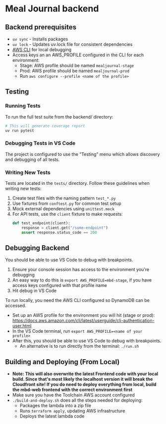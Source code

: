 # Meal Journal backend

## Backend prerequisites
- `uv sync` - Installs packages
- `uv lock` - Updates uv.lock file for consistent dependencies
- [AWS CLI](https://docs.aws.amazon.com/cli/latest/userguide/getting-started-install.html) for local debugging
- Access keys an an AWS_PROFILE configured in the CLI for each environment:
    - Stage: AWS profile should be named `mealjournal-stage`
    - Prod: AWS profile should be named `mealjournal-prod`
    - Run `aws configure --profile <name of the profile>`

## Testing

### Running Tests
To run the full test suite from the backend/ directory:
```bash
# This will generate coverage report
uv run pytest
```

### Debugging Tests in VS Code
The project is configured to use the "Testing" menu which allows discovery and debugging of all tests.

### Writing New Tests
Tests are located in the `tests/` directory. Follow these guidelines when writing new tests:

1. Create test files with the naming pattern `test_*.py`
1. Use fixtures from `conftest.py` for common test setup
1. Mock external dependencies using `unittest.mock`
1. For API tests, use the `client` fixture to make requests:
   ```python
   def test_endpoint(client):
       response = client.get("/some-endpoint")
       assert response.status_code == 200
   ```

## Debugging Backend
You should be able to use VS Code to debug with breakpoints.
1. Ensure your console session has access to the environment you're debugging
  1. An easy way to do this is `export AWS_PROFILE=mbd-stage`, if you have access keys configured with that profile name
1. Hit debug in VS Code

To run locally, you need the AWS CLI configured so DynamoDB can be accessed.
- Set up an AWS profile for the environment you will hit (stage or prod): https://docs.aws.amazon.com/cli/latest/userguide/cli-authentication-user.html
- In the VS Code terminal, run `export AWS_PROFILE=<name of your profile>`
- After this, you should be able to use VS Code to debug with breakpoints.
    - An alternative is to run directly from the terminal: `./run.sh`

## Building and Deploying (From Local)

- **Note: This will also overwrite the latest Frontend code with your local build. Since that's most likely the localhost version it will break the Cloudfront site! If you do need to deploy everything from local, build the mbd-web frontend with the correct environment first**
- Make sure you have the Toolchain AWS account configured
- `./build-and-deploy.sh` does all the steps needed for deploying:
    - Packages the lambda into a zip file
    - Runs `terraform apply`, updating AWS infrastructure
    - Deploys the latest lambda code
